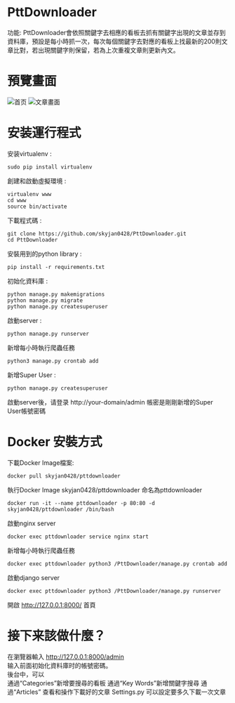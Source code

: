 # PttDownloader
功能: PttDownloader會依照關鍵字去相應的看板去抓有關鍵字出現的文章並存到資料庫，預設是每小時抓一次，每次每個關鍵字去對應的看板上找最新的200則文章比對，若出現關鍵字則保留，若為上次重複文章則更新內文。

# 預覽畫面
![首页](https://github.com/skyjan0428/PttDownloader/blob/master/static/images/home.png)
![文章畫面](https://github.com/skyjan0428/PttDownloader/blob/master/static/images/article_content.png)


# 安装運行程式
安装virtualenv :

    sudo pip install virtualenv

創建和啟動虛擬環境 :

    virtualenv www
    cd www
    source bin/activate

下載程式碼 :
    
    git clone https://github.com/skyjan0428/PttDownloader.git
    cd PttDownloader

安裝用到的python library :

    pip install -r requirements.txt



初始化資料庫 :

    python manage.py makemigrations
    python manage.py migrate
    python manage.py createsuperuser
    
啟動server :
    
    python manage.py runserver
    
新增每小時執行爬蟲任務

    python3 manage.py crontab add

新增Super User :
   
    python manage.py createsuperuser
    

	
啟動server後，请登录 http://your-domain/admin 帳密是剛剛新增的Super User帳號密碼                   



# Docker 安裝方式

下載Docker Image檔案:

    docker pull skyjan0428/pttdownloader

執行Docker Image skyjan0428/pttdownloader 命名為pttdownloader

    docker run -it --name pttdownloader -p 80:80 -d skyjan0428/pttdownloader /bin/bash

啟動nginx server

    docker exec pttdownloader service nginx start

新增每小時執行爬蟲任務

    docker exec pttdownloader python3 /PttDownloader/manage.py crontab add

啟動django server

    docker exec pttdownloader python3 /PttDownloader/manage.py runserver

開啟 http://127.0.0.1:8000/ 首頁



# 接下来該做什麼？
在瀏覽器輸入 http://127.0.0.1:8000/admin  
输入前面初始化資料庫时的帳號密碼。  
後台中，可以  
通過“Categories”新增要搜尋的看板
通過“Key Words”新增關鍵字搜尋
通過“Articles” 查看和操作下載好的文章
Settings.py 可以設定要多久下載一次文章



